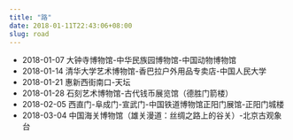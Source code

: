 ```yaml
---
title: "路"
date: 2018-01-11T22:43:06+08:00
slug: road
---
```


- 2018-01-07 大钟寺博物馆-中华民族园博物馆-中国动物博物馆
- 2018-01-14 清华大学艺术博物馆-香巴拉户外用品专卖店-中国人民大学
- 2018-01-21 惠新西街南口-天坛
- 2018-01-28 石刻艺术博物馆-古代钱币展览馆（德胜门箭楼）
- 2018-02-05 西直门-阜成门-宣武门-中国铁道博物馆正阳门展馆-正阳门城楼
- 2018-03-04 中国海关博物馆（雄关漫道：丝绸之路上的谷关）-北京古观象台
<!--more-->
